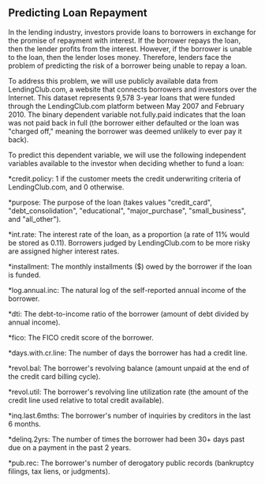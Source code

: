 ## Predicting Loan Repayment

In the lending industry, investors provide loans to borrowers in exchange for 
the promise of repayment with interest. If the borrower repays the loan, then 
the lender profits from the interest. However, if the borrower is unable to 
the loan, then the lender loses money. Therefore, lenders face the problem of 
predicting the risk of a borrower being unable to repay a loan.

To address this problem, we will use publicly available data from LendingClub.com,
a website that connects borrowers and investors over the Internet. This dataset 
represents 9,578 3-year loans that were funded through the LendingClub.com platform
between May 2007 and February 2010. The binary dependent variable not.fully.paid 
indicates that the loan was not paid back in full (the borrower either defaulted 
or the loan was "charged off," meaning the borrower was deemed unlikely to ever 
pay it back).

To predict this dependent variable, we will use the following independent 
variables available to the investor when deciding whether to fund a loan:

*credit.policy: 1 if the customer meets the credit underwriting criteria of 
LendingClub.com, and 0 otherwise.

*purpose: The purpose of the loan (takes values "credit_card", "debt_consolidation",
"educational", "major_purchase", "small_business", and "all_other").

*int.rate: The interest rate of the loan, as a proportion (a rate of 11% would be
stored as 0.11). Borrowers judged by LendingClub.com to be more risky are assigned 
higher interest rates.

*installment: The monthly installments ($) owed by the borrower if the loan is 
funded.

*log.annual.inc: The natural log of the self-reported annual income of the borrower.

*dti: The debt-to-income ratio of the borrower (amount of debt divided by annual 
income).

*fico: The FICO credit score of the borrower.

*days.with.cr.line: The number of days the borrower has had a credit line.

*revol.bal: The borrower's revolving balance (amount unpaid at the end of the 
credit card billing cycle).

*revol.util: The borrower's revolving line utilization rate (the amount of the 
credit line used relative to total credit available).

*inq.last.6mths: The borrower's number of inquiries by creditors in the last 6 
months.

*delinq.2yrs: The number of times the borrower had been 30+ days past due on a 
payment in the past 2 years.

*pub.rec: The borrower's number of derogatory public records (bankruptcy filings, 
tax liens, or judgments).
